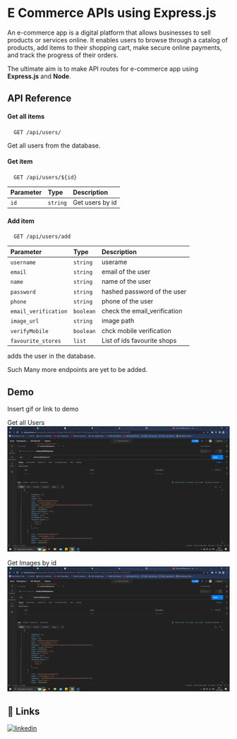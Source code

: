
# E Commerce APIs using Express.js

An e-commerce app is a digital platform that allows businesses to sell products or services online. It enables users to browse through a catalog of products, add items to their shopping cart, make secure online payments, and track the progress of their orders.

The ultimate aim is to make API routes for e-commerce app using **Express.js** and **Node**.

## API Reference

#### Get all items

```http
  GET /api/users/
```

Get all users from the database.


#### Get item

```http
  GET /api/users/${id}
```

| Parameter | Type     | Description                       |
| :-------- | :------- | :-------------------------------- |
| `id`      | `string` | Get users by id |


#### Add item

```http
  GET /api/users/add
  ```

| Parameter | Type     | Description                       |
| :-------- | :------- | :-------------------------------- |
| `username`| `string` | userame |
| `email`| `string` | email of the user |
| `name`| `string` | name of the user |
| `password`| `string` | hashed password of the user |
| `phone`      | `string` | phone of the user |
| `email_verification`      | `boolean` | check the email_verification |
| `image_url`      | `string` | image path |
| `verifyMobile`      | `boolean` | chck mobile verification |
| `favourite_stores`      | `list` | List of ids favourite shops |

adds the user in the database.

Such Many more endpoints are yet to be added.
## Demo

Insert gif or link to demo

Get all Users
![Image 1](https://github.com/shubyaa/Express_Ecommerce/blob/main/outputs/Screenshot%20(585).png)


Get Images by id
![Image 1](https://github.com/shubyaa/Express_Ecommerce/blob/main/outputs/Screenshot%20(585).png)
## 🔗 Links
[![linkedin](https://img.shields.io/badge/linkedin-0A66C2?style=for-the-badge&logo=linkedin&logoColor=white)](https://www.linkedin.com/in/shubham-pednekar-573369213/)
